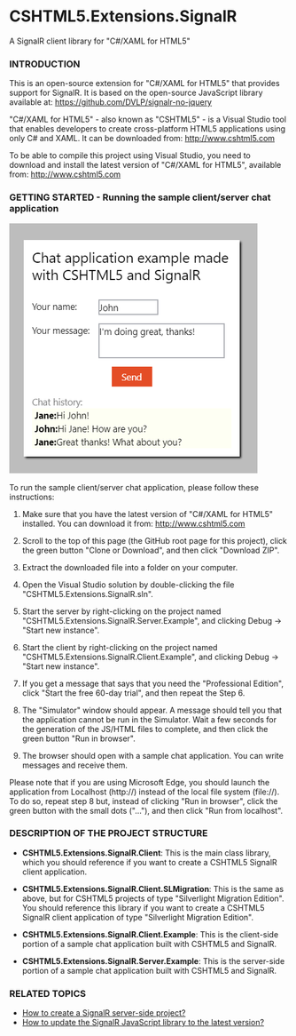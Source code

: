 # CSHTML5.Extensions.SignalR
A SignalR client library for "C#/XAML for HTML5"



### INTRODUCTION

This is an open-source extension for "C#/XAML for HTML5" that provides support for SignalR. It is based on the open-source JavaScript library available at: https://github.com/DVLP/signalr-no-jquery

"C#/XAML for HTML5" - also known as "CSHTML5" - is a Visual Studio tool that enables developers to create cross-platform HTML5 applications using only C# and XAML. It can be downloaded from: http://www.cshtml5.com

To be able to compile this project using Visual Studio, you need to download and install the latest version of "C#/XAML for HTML5", available from: http://www.cshtml5.com



### GETTING STARTED - Running the sample client/server chat application

![Screenshot of sample chat application](https://github.com/cshtml5/CSHTML5.Extensions.SignalR/blob/master/images/screenshot-chat-app-made-with-signalr-and-cshtml5.png)

To run the sample client/server chat application, please follow these instructions:

1. Make sure that you have the latest version of "C#/XAML for HTML5" installed. You can download it from: http://www.cshtml5.com

2. Scroll to the top of this page (the GitHub root page for this project), click the green button "Clone or Download", and then click "Download ZIP".

3. Extract the downloaded file into a folder on your computer.

4. Open the Visual Studio solution by double-clicking the file "CSHTML5.Extensions.SignalR.sln".

5. Start the server by right-clicking on the project named "CSHTML5.Extensions.SignalR.Server.Example", and clicking Debug -> "Start new instance".

6. Start the client by right-clicking on the project named "CSHTML5.Extensions.SignalR.Client.Example", and clicking Debug -> "Start new instance".

7. If you get a message that says that you need the "Professional Edition", click "Start the free 60-day trial", and then repeat the Step 6.

8. The "Simulator" window should appear. A message should tell you that the application cannot be run in the Simulator. Wait a few seconds for the generation of the JS/HTML files to complete, and then click the green button "Run in browser".

9. The browser should open with a sample chat application. You can write messages and receive them.

Please note that if you are using Microsoft Edge, you should launch the application from Localhost (http://) instead of the local file system (file://). To do so, repeat step 8 but, instead of clicking "Run in browser", click the green button with the small dots ("..."), and then click "Run from localhost".



### DESCRIPTION OF THE PROJECT STRUCTURE

* **CSHTML5.Extensions.SignalR.Client**: This is the main class library, which you should reference if you want to create a CSHTML5 SignalR client application.

* **CSHTML5.Extensions.SignalR.Client.SLMigration**: This is the same as above, but for CSHTML5 projects of type "Silverlight Migration Edition". You should reference this library if you want to create a CSHTML5 SignalR client application of type "Silverlight Migration Edition".

* **CSHTML5.Extensions.SignalR.Client.Example**: This is the client-side portion of a sample chat application built with CSHTML5 and SignalR.

* **CSHTML5.Extensions.SignalR.Server.Example**: This is the server-side portion of a sample chat application built with CSHTML5 and SignalR.



### RELATED TOPICS

* [How to create a SignalR server-side project?](https://github.com/cshtml5/CSHTML5.Extensions.SignalR/wiki/How-to-create-a-SignalR-server-project)
* [How to update the SignalR JavaScript library to the latest version?](https://github.com/cshtml5/CSHTML5.Extensions.SignalR/wiki/How-to-update-the-SignalR-JavaScript-library-to-the-latest-version)
